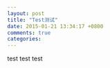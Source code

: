 ```yaml
---
layout: post
title: "Test测试"
date: 2015-01-21 13:34:17 +0800
comments: true
categories: 
---
```


test test test
